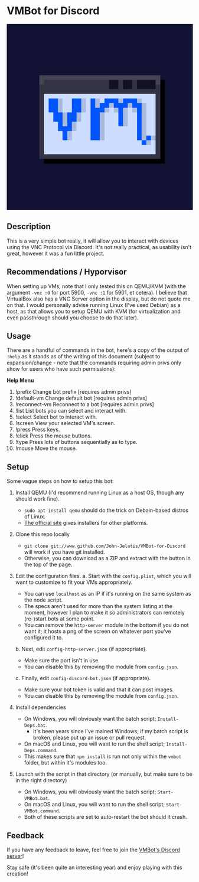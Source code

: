 # VMBot for Discord
<img src='icon.gif' />

## Description 
This is a very simple bot really, it will allow you to interact with devices using the VNC Protocol via Discord. It's not really practical, as usability isn't great, however it was a fun little project.

## Recommendations / Hyporvisor
When setting up VMs, note that I only tested this on QEMU/KVM (with the argument `-vnc :0` for port 5900, `-vnc :1` for 5901, et cetera). I believe that VirtualBox also has a VNC Server option in the display, but do not quote me on that. I would personally advise running Linux (I've used Debian) as a host, as that allows you to setup QEMU with KVM (for virtualization and even passthrough should you choose to do that later).

## Usage
There are a handful of commands in the bot, here's a copy of the output of `!help` as it stands as of the writing of this document (subject to expansion/change - note that the commands requiring admin privs only show for users who have such permissions):
 
**Help Menu**
 
1. !prefix
  Change bot prefix [requires admin privs]
2. !default-vm
  Change default bot [requires admin privs]
3. !reconnect-vm
  Reconnect to a bot [requires admin privs]
4. !list
  List bots you can select and interact with.
5. !select
  Select bot to interact with.
6. !screen
  View your selected VM's screen.
7. !press
  Press keys.
8. !click
  Press the mouse buttons.
9. !type
  Press lots of buttons sequentially as to type.
10. !mouse
  Move the mouse.

## Setup
Some vague steps on how to setup this bot:
 1. Install QEMU (I'd recommend running Linux as a host OS, though any should work fine).
    * `sudo apt install qemu` should do the trick on Debain-based distros of Linux.
    * [The official site](https://www.qemu.org/download/) gives installers for other platforms.

 2. Clone this repo locally
    * `git clone git://www.github.com/John-Jelatis/VMBot-for-Discord` will work if you have git installed.
    * Otherwise, you can download as a ZIP and extract with the button in the top of the page.

 3. Edit the configuration files.
    a. Start with the `config.plist`, which you will want to customize to fit your VMs appropriately.
       * You can use `localhost` as an IP if it's running on the same system as the node script.
       * The specs aren't used for more than the system listing at the moment, however I plan to make it so administrators can remotely (re-)start bots at some point.
       * You can remove the `http-server` module in the bottom if you do not want it; it hosts a png of the screen on whatever port you've configured it to.

    b. Next, edit `config-http-server.json` (if appropriate).
       * Make sure the port isn't in use.
       * You can disable this by removing the module from `config.json`.

    c. Finally, edit `config-discord-bot.json` (if appropriate).
       * Make sure your bot token is valid and that it can post images.
       * You can disable this by removing the module from `config.json`.

 4. Install dependencies
    * On Windows, you will obviously want the batch script; `Install-Deps.bat`.
      * It's been years since I've mained Windows; if my batch script is broken, please put up an issue or pull request. 
    * On macOS and Linux, you will want to run the shell script; `Install-Deps.command`.
    * This makes sure that `npm install` is run not only within the `vmbot` folder, but within it's modules too.


 5. Launch with the script in that directory (or manually, but make sure to be in the right directory)
    * On Windows, you will obviously want the batch script; `Start-VMBot.bat`.
    * On macOS and Linux, you will want to run the shell script; `Start-VMBot.command`.
    * Both of these scripts are set to auto-restart the bot should it crash.

## Feedback
If you have any feedback to leave, feel free to join the [VMBot's Discord server](https://discord.gg/jUrJaGKFdw)!
 
Stay safe (it's been quite an interesting year) and enjoy playing with this creation!
